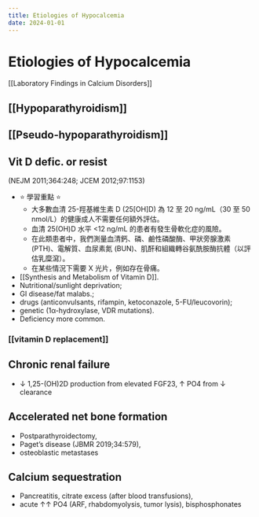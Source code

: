 ```yaml
---
title: Etiologies of Hypocalcemia
date: 2024-01-01
---
```

# Etiologies of Hypocalcemia
[[Laboratory Findings in Calcium Disorders]]
## [[Hypoparathyroidism]]
## [[Pseudo-hypoparathyroidism]]

## Vit D defic. or resist
(NEJM 2011;364:248; JCEM 2012;97:1153)
* ⭐ 學習重點 ⭐
	- 大多數血清 25-羥基維生素 D (25[OH]D) 為 12 至 20 ng/mL（30 至 50 nmol/L）的健康成人不需要任何額外評估。
	- 血清 25(OH)D 水平 <12 ng/mL 的患者有發生骨軟化症的風險。
	- 在此類患者中，我們測量血清鈣、磷、鹼性磷酸酶、甲狀旁腺激素 (PTH)、電解質、血尿素氮 (BUN)、肌酐和組織轉谷氨酰胺酶抗體（以評估乳糜瀉）。
	- 在某些情況下需要 X 光片，例如存在骨痛。
* [[Synthesis and Metabolism of Vitamin D]].
* Nutritional/sunlight deprivation;
* GI disease/fat malabs.;
* drugs (anticonvulsants, rifampin, ketoconazole, 5-FU/leucovorin);
* genetic (1α-hydroxylase, VDR mutations).
* Deficiency more common.
 
### [[vitamin D replacement]]

## Chronic renal failure
* ↓ 1,25-(OH)2D production from elevated FGF23, ↑ PO4 from ↓ clearance

## Accelerated net bone formation
* Postparathyroidectomy,
* Paget’s disease (JBMR 2019;34:579),
* osteoblastic metastases

## Calcium sequestration
* Pancreatitis, citrate excess (after blood transfusions),
* acute ↑↑ PO4 (ARF, rhabdomyolysis, tumor lysis), bisphosphonates
